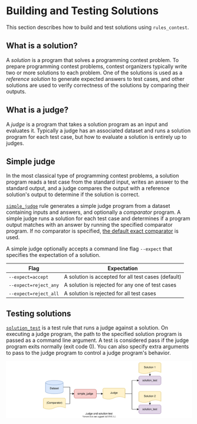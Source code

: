 # Building and Testing Solutions

This section describes how to build and test solutions using `rules_contest`.

## What is a solution?

A *solution* is a program that solves a programming contest problem.
To prepare programming contest problems, contest organizers typically write
two or more solutions to each problem. One of the solutions is used as
a *reference solution* to generate expected answers to test cases, and other
solutions are used to verify correctness of the solutions by comparing their
outputs.

## What is a judge?

A *judge* is a program that takes a solution program as an input and
evaluates it. Typically a judge has an associated dataset and runs a solution
program for each test case, but how to evaluate a solution is entirely up to
judges.

## Simple judge

In the most classical type of programming contest problems, a solution program
reads a test case from the standard input, writes an answer to the standard
output, and a judge compares the output with a reference solution's output to
determine if the solution is correct.

[`simple_judge`] rule generates a simple judge program from a dataset containing
inputs and answers, and optionally a *comparator* program. A simple judge runs
a solution for each test case and determines if a program output matches with
an answer by running the specified comparator program. If no comparator is
specified, [the default exact comparator] is used.

A simple judge optionally accepts a command line flag `--expect` that specifies
the expectation of a solution.

| Flag | Expectation |
| --- | --- |
| `--expect=accept` | A solution is accepted for all test cases (default) |
| `--expect=reject_any` | A solution is rejected for any one of test cases |
| `--expect=reject_all` | A solution is rejected for all test cases |

[`simple_judge`]: ../api/rules.html#simple-judge
[the default exact comparator]: ../api/targets.html#rules-contest-contest-fake-coverage-report-generator

## Testing solutions

[`solution_test`] is a test rule that runs a judge against a solution.
On executing a judge program, the path to the specified solution program is
passed as a command line argument. A test is considered pass if the judge
program exits normally (exit code 0). You can also specify extra arguments to
pass to the judge program to control a judge program's behavior.

![solution_test](../images/solution_test.svg)

[`solution_test`]: ../api/rules.html#solution-test
